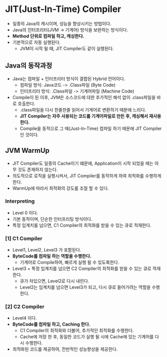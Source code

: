 # JIT(Just-In-Time) Compiler
- 일종의 Java의 캐시이며, 성능을 향상시키는 방법이다.
- Java의 인터프리터(JVM -> 기계어) 방식을 보완하는 방식이다.
- **Method 단위로 컴파일 하고, 캐싱한다.**
- 기본적으로 자동 실행된다.
  - JVM이 시작 될 때, JIT Compiler도 같이 실행된다.

## Java의 동작과정
- Java는 컴파일 + 인터프리터 방식이 결합된 Hybrid 언어이다.
  - 컴파일 방식: Java코드 -> .Class파일 (Byte Code)
  - 인터프리터 방식: .Class파일 -> 기계어파일 (Machine Code)
- Compile이 된 이후, JVM은 소스코드에 대한 추가적인 해석 없이 .class파일을 바로 호출한다.
  - .class파일을 다시 한줄한줄 읽어서 기계어로 변환하기 때문에 느리다.
  - **JIT Compiler는 자주 사용되는 코드를 기계어파일로 만든 후, 캐싱해서 재사용한다.**
  - Compile을 동적으로 그 때(Just-In-Time) 컴파일 하기 때문에 JIT Compiler 인 것이다.

## JVM WarmUp
- JIT Compiler도 일종의 Cache이기 떄문에, Application이 시작 되었을 때는 아무 것도 존재하지 않는다.
- 의도적으로 로직을 실행시켜서, JIT Compiler를 동작하게 하여 최적화를 수행하게 한다.
- WarmUp에 따라서 최적화의 강도를 조절 할 수 있다.

### Interpreting
- Level 0 이다.
- 기본 동작이며, 단순한 인터프리팅 방식이다.
- 특정 임계치를 넘으면, C1 Compiler의 최적화를 받을 수 있는 큐로 적재한다.

### [1] C1 Compiler
- Level1, Level2, Level3 가 포함된다.
- **ByteCode를 컴파일 하는 역할을 수행한다.**
  - 기계어로 Compile하여, 빠르게 실행 될 수 있도록한다.
- Level3 + 특정 임계치를 넘으면 C2 Compiler의 최적화를 받을 수 있는 큐로 적재한다.
  - 큐가 차있으면, Level2로 다시 내린다.
  - Level2는 임계치를 넘으면 Level3가 되고, 다시 큐로 들어가려는 역할을 수행한다.

### [2] C2 Compiler
- Level4 이다.
- **ByteCode를 컴파일 하고, Caching 한다.**
  - C1 Compiler의 최적화와 더불어, 추가적인 최적화를 수행한다.
  - Cache에 저장 한 후, 동일한 코드가 실행 될 시에 Cache에 있는 기계어를 다시 수행한다.
- 최적화된 코드를 제공하여, 전반적인 성능향상을 제공한다.

